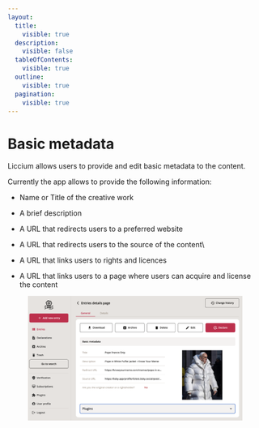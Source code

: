 ```yaml
---
layout:
  title:
    visible: true
  description:
    visible: false
  tableOfContents:
    visible: true
  outline:
    visible: true
  pagination:
    visible: true
---
```


# Basic metadata

Liccium allows users to provide and edit basic metadata to the content.&#x20;

Currently the app allows to provide the following information:&#x20;

* Name or Title of the creative work
* A brief description
* A URL that redirects users to a preferred website
* A URL that redirects users to the source of the content\

* A URL that links users to rights and licences
* A URL that links users to a page where users can acquire and license the content

<figure><img src="../../.gitbook/assets/basic metadata 2@2x.png" alt=""><figcaption></figcaption></figure>
